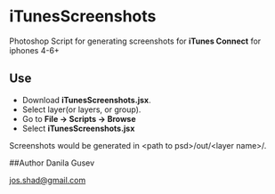 # iTunesScreenshots
Photoshop Script for generating screenshots for **iTunes Connect** for iphones 4-6+

## Use
- Download **iTunesScreenshots.jsx**.
- Select layer(or layers, or group).
- Go to **File -> Scripts -> Browse** 
- Select **iTunesScreenshots.jsx**

Screenshots would be generated in \<path to psd\>/out/\<layer name\>/.

##Author
Danila Gusev

<a href="mailto:jos.shad@gmail.com">jos.shad@gmail.com</a>

